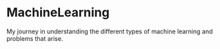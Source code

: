 # MachineLearning
My journey in understanding the different types of machine learning and problems that arise.

